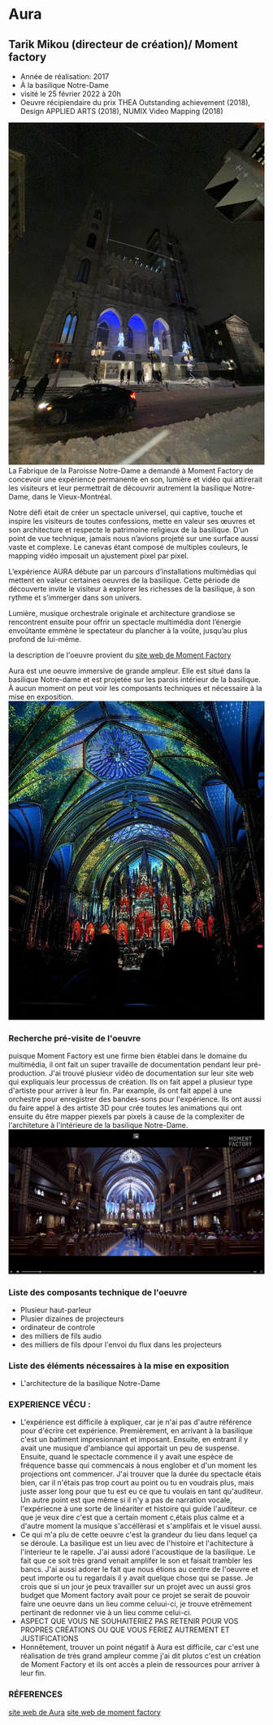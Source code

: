 # Aura 
## Tarik Mikou (directeur de création)/ Moment factory
 - Année de réalisation: 2017
 - À la basilique Notre-Dame
 - visité le 25 février 2022 à 20h
 - Oeuvre récipiendaire du prix THEA Outstanding achievement (2018), Design APPLIED ARTS (2018), NUMIX Video Mapping (2018)

![photo de l'extérieur](photos/basilique_grand_angle_ext.JPG)
La Fabrique de la Paroisse Notre-Dame a demandé à Moment Factory de concevoir une expérience permanente en son, lumière et vidéo qui attirerait les visiteurs et leur permettrait de découvrir autrement la basilique Notre-Dame, dans le Vieux-Montréal.

Notre défi était de créer un spectacle universel, qui captive, touche et inspire les visiteurs de toutes confessions, mette en valeur ses œuvres et son architecture et respecte le patrimoine religieux de la basilique. D’un point de vue technique, jamais nous n’avions projeté sur une surface aussi vaste et complexe. Le canevas étant composé de multiples couleurs, le mapping vidéo imposait un ajustement pixel par pixel.

L’expérience AURA débute par un parcours d’installations multimédias qui mettent en valeur certaines oeuvres de la basilique. Cette période de découverte invite le visiteur à explorer les richesses de la basilique, à son rythme et s’immerger dans son univers.

Lumière, musique orchestrale originale et architecture grandiose se rencontrent ensuite pour offrir un spectacle multimédia dont l’énergie envoûtante emmène le spectateur du plancher à la voûte, jusqu’au plus profond de lui-même.

la description de l'oeuvre provient du [site web de Moment Factory](https://momentfactory.com/projets/tous/tous/aura)

Aura est une oeuvre immersive de grande ampleur. Elle est situé dans la basilique Notre-dame et est projetée sur les parois intérieur de la basilique. À aucun moment on peut voir les composants techniques et nécessaire à la mise en exposition.
 ![photo de l'expérience](photos/aura_scene_verte_bleu.jpg)
### Recherche pré-visite de l'oeuvre
puisque Moment Factory est une firme bien établei dans le domaine du multimédia, il ont fait un super travaille de documentation pendant leur pré-production. J'ai trouvé plusieur vidéo de documentation sur leur site web qui expliquais leur processus de création. Ils on fait appel a plusieur type d'artiste pour arriver à leur fin. Par example, ils ont fait appel à une orchestre pour enregistrer des bandes-sons pour l'expérience. Ils ont aussi du faire appel à des artiste 3D pour crée toutes les animations qui ont ensuite du être mapper piexels par pixels à cause de la complexiter de l'architeture à l'intérieure de la basilique Notre-Dame.
[![vidéo provenant du site de Moment Factory](photos/video_link.PNG)](https://momentfactory.com/projets/tous/tous/aura)


### Liste des composants technique de l'oeuvre
  - Plusieur haut-parleur
  - Plusier dizaines de projecteurs
  - ordinateur de controle
  - des milliers de fils audio
  - des milliers de fils dpour l'envoi du flux dans les projecteurs

### Liste des éléments nécessaires à la mise en exposition
  - L'architecture de la basilique Notre-Dame


### EXPERIENCE VÉCU :
  - L'expérience est difficile à expliquer, car je n'ai pas d'autre référence pour d'écrire cet expérience. Premièrement, en arrivant à la basilique c'est un batiment impresionnant et imposant. Ensuite, en entrant il y avait une musique d'ambiance qui apportait un peu de suspense. Ensuite, quand le spectacle commence il y avait une espèce de fréquence basse qui commencais à nous englober et d'un moment les projections ont commencer. J'ai trouver que la durée du spectacle étais bien, car il n'étais pas trop court au point ou tu en voudrais plus, mais juste asser long pour que tu est eu ce que tu voulais en tant qu'auditeur. Un autre point est que même si il n'y a pas de narration vocale, l'expériecne à une sorte de linéariter et histoire qui guide l'auditeur. ce que je veux dire c'est que a certain moment c,étais plus calme et a d'autre moment la musique s'accéllèrasi et s'amplifais et le visuel aussi.  
  - Ce qui m'a plu de cette oeuvre c'est la grandeur du lieu dans lequel ça se déroule. La basilique est un lieu avec de l'histoire et l'achitecture à l'interieur te le rapelle. J'ai aussi adoré l'acoustique de la basilique. Le fait que ce soit très grand venait amplifer le son et faisait trambler les bancs. J'ai aussi adorer le fait que nous étions au centre de l'oeuvre et peut importe ou tu regardais il y avait quelque chose qui se passe. Je crois que si un jour je peux travailler sur un projet avec un aussi gros budget que Moment factory avait pour ce projet se serait de pouvoir faire une oeuvre dans un lieu comme celuui-ci, je trouve etrêmement pertinant de redonner vie à un lieu comme celui-ci. 
  - ASPECT QUE VOUS NE SOUHAITERIEZ PAS RETENIR POUR VOS PROPRES CRÉATIONS OU QUE VOUS FERIEZ AUTREMENT ET JUSTIFICATIONS
  - Honnêtement, trouver un point négatif  à Aura est difficile, car c'est une réalisation de très grand ampleur comme j'ai dit plutos c'est un création de Moment Factory et  ils ont accès a plein de ressources pour arriver à leur fin.

### RÉFERENCES
[site web de Aura](https://www.aurabasiliquemontreal.com/fr)
[site web de moment factory](https://momentfactory.com/projets/tous/tous/aura)
